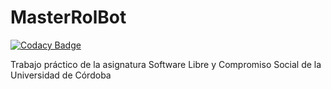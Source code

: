 # MasterRolBot

[![Codacy Badge](https://api.codacy.com/project/badge/Grade/cf8b276962974863bba1be0b50285775)](https://app.codacy.com/manual/veltys/SLCS-MasterRolBot?utm_source=github.com&utm_medium=referral&utm_content=Veltys/SLCS-MasterRolBot&utm_campaign=Badge_Grade_Settings)

Trabajo práctico de la asignatura Software Libre y Compromiso Social de la Universidad de Córdoba
